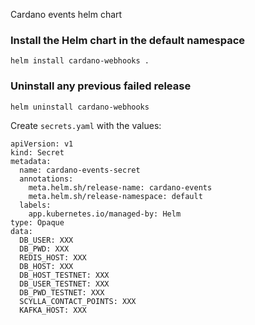 Cardano events helm chart

### Install the Helm chart in the default namespace
`helm install cardano-webhooks .`

### Uninstall any previous failed release
`helm uninstall cardano-webhooks`

Create `secrets.yaml` with the values:
```
apiVersion: v1
kind: Secret
metadata:
  name: cardano-events-secret
  annotations:
    meta.helm.sh/release-name: cardano-events
    meta.helm.sh/release-namespace: default
  labels:
    app.kubernetes.io/managed-by: Helm
type: Opaque
data:
  DB_USER: XXX
  DB_PWD: XXX
  REDIS_HOST: XXX
  DB_HOST: XXX
  DB_HOST_TESTNET: XXX
  DB_USER_TESTNET: XXX
  DB_PWD_TESTNET: XXX
  SCYLLA_CONTACT_POINTS: XXX
  KAFKA_HOST: XXX
```
